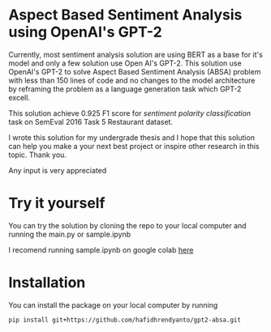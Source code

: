 # Aspect Based Sentiment Analysis using OpenAI's GPT-2
Currently, most sentiment analysis solution are using BERT as a base for it's model and only a few solution use Open AI's GPT-2.
This solution use OpenAI's GPT-2 to solve Aspect Based Sentiment Analysis (ABSA) problem with less than 150 lines of code and 
no changes to the model architecture by reframing the problem as a language generation task which GPT-2 excell.

This solution achieve 0.925 F1 score for *sentiment polarity classification* task on SemEval 2016 Task 5 Restaurant dataset.

I wrote this solution for my undergrade thesis and I hope that this solution can help you make a your next best project or inspire other research in this topic. Thank you.

Any input is very appreciated

# Try it yourself
You can try the solution by cloning the repo to your local computer and running the main.py or sample.ipynb

I recomend running sample.ipynb on google colab [here](https://colab.research.google.com/github/hafidhrendyanto/gpt2-absa/blob/main/sample.ipynb)

# Installation
You can install the package on your local computer by running

`pip install git+https://github.com/hafidhrendyanto/gpt2-absa.git`